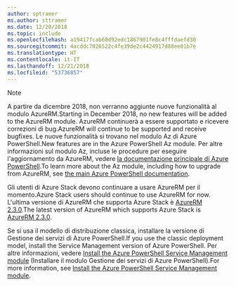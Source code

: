 ```yaml
---
author: sptramer
ms.author: sttramer
ms.date: 12/20/2018
ms.topic: include
ms.openlocfilehash: a19417fcab60d92edc1867901fe8c4fffdaefd30
ms.sourcegitcommit: 4acddc7026522c4fe39de2c4424917d88ee01b7e
ms.translationtype: HT
ms.contentlocale: it-IT
ms.lasthandoff: 12/21/2018
ms.locfileid: "53736857"
---
```

> [!NOTE]
> 
> <span data-ttu-id="9b338-101">A partire da dicembre 2018, non verranno aggiunte nuove funzionalità al modulo AzureRM.</span><span class="sxs-lookup"><span data-stu-id="9b338-101">Starting in December 2018, no new features will be added to the AzureRM module.</span></span> <span data-ttu-id="9b338-102">AzureRM continuerà a essere supportato e ricevere correzioni di bug.</span><span class="sxs-lookup"><span data-stu-id="9b338-102">AzureRM will continue to be supported and receive bugfixes.</span></span> <span data-ttu-id="9b338-103">Le nuove funzionalità si trovano nel modulo Az di Azure PowerShell.</span><span class="sxs-lookup"><span data-stu-id="9b338-103">New features are in the Azure PowerShell Az module.</span></span> <span data-ttu-id="9b338-104">Per altre informazioni sul modulo Az, incluse le procedure per eseguire l'aggiornamento da AzureRM, vedere [la documentazione principale di Azure PowerShell](/powershell/azure).</span><span class="sxs-lookup"><span data-stu-id="9b338-104">To learn more about the Az module, including how to upgrade from AzureRM, see [the main Azure PowerShell documentation](/powershell/azure).</span></span>
>
> <span data-ttu-id="9b338-105">Gli utenti di Azure Stack devono continuare a usare AzureRM per il momento.</span><span class="sxs-lookup"><span data-stu-id="9b338-105">Azure Stack users should continue to use AzureRM for now.</span></span> <span data-ttu-id="9b338-106">L'ultima versione di AzureRM che supporta Azure Stack è [AzureRM 2.3.0](/powershell/azure/azurerm?view=azurermps-2.3.0).</span><span class="sxs-lookup"><span data-stu-id="9b338-106">The latest version of AzureRM which supports Azure Stack is [AzureRM 2.3.0](/powershell/azure/azurerm?view=azurermps-2.3.0).</span></span>
>
> <span data-ttu-id="9b338-107">Se si usa il modello di distribuzione classica, installare la versione di Gestione dei servizi di Azure PowerShell.</span><span class="sxs-lookup"><span data-stu-id="9b338-107">If you use the classic deployment model, install the Service Management version of Azure PowerShell.</span></span>
> <span data-ttu-id="9b338-108">Per altre informazioni, vedere [Install the Azure PowerShell Service Management module](/powershell/azure/servicemanagement/install-azure-ps) (Installare il modulo Gestione dei servizi di Azure PowerShell).</span><span class="sxs-lookup"><span data-stu-id="9b338-108">For more information, see [Install the Azure PowerShell Service Management module](/powershell/azure/servicemanagement/install-azure-ps).</span></span>
